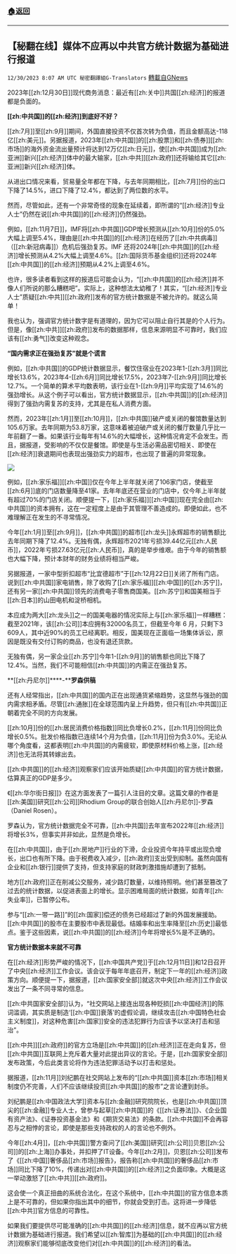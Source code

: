 ###  [:house:返回](README.md)
---


## 【秘翻在线】媒体不应再以中共官方统计数据为基础进行报道
`12/30/2023 8:07 AM UTC 秘密翻譯組G-Translators` [轉載自GNews](https://gnews.org/articles/2166793)

2023年[[zh:12月30日]]现代商务消息：最近有[[zh:关中]]共国[[zh:经济]]的报道都是负面的。

**[[zh:中共国]]的[[zh:经济]]到底好不好？**

[[zh:7月]]至[[zh:9月]]期间，外国直接投资不仅首次转为负值，而且金额高达\-118亿[[zh:美元]]。另据报道，2023年[[zh:中共国]]的[[zh:股票]]和[[zh:债券]][[zh:市场]]的海外资金流出量预计将达到12万亿[[zh:日元]]，使[[zh:中共国]]成为[[zh:亚洲]]新兴[[zh:经济]]体中的最大输家，[[zh:中共]][[zh:政府]]还将输给其它[[zh:亚洲]]新兴[[zh:经济]]体。

从进出口情况来看，贸易量全年都在下降，与去年同期相比，[[zh:7月]]份的出口下降了14.5%，进口下降了12.4%，都达到了两位数的水平。

然而，尽管如此，还有一个非常奇怪的现象在延续着，即所谓的“[[zh:经济]]专业人士”仍然在说[[zh:中共国]]的[[zh:经济]]仍然强劲。

例如，[[zh:11月7日]]，IMF将[[zh:中共国]]GDP增长预测从[[zh:10月]]份的5.0%大幅上调至5.4%，理由是[[zh:中共国]]的[[zh:经济]]在经历了[[zh:中共病毒]]（[[zh:新冠病毒]]）危机后强劲复苏。IMF 还将2024年[[zh:中共国]]的[[zh:经济]]增长预测从4.2%大幅上调至4.6%。[[zh:国际货币基金组织]]还将2024年[[zh:中共国]]的[[zh:经济]]预期从4.2%上调至4.6%。

也许，很多读者看到这样的报道后可能会认为，“[[zh:中共国]]的[[zh:经济]]并不像人们所说的那么糟糕吧”。实际上，这种想法太幼稚了！其实，“[[zh:经济]]专业人士”质疑[[zh:中共]][[zh:政府]]发布的官方统计数据是不被允许的。就这么简单！

我也认为，强调官方统计数字是有道理的，因为它可以阻止自行其是的个人行为。但是，像[[zh:中共]][[zh:政府]]发布的数据那样，信息来源明显不可靠时，我们应该有[[zh:勇气]]改变这种观念。

**“国内需求正在强劲复苏”就是个谎言**

例如，[[zh:中共国]]的GDP统计数据显示，餐饮住宿业在2023年1-[[zh:3月]]同比增长13.6%，2023年4-[[zh:6月]]同比增长17.5%，2023年7-[[zh:9月]]同比增长12.7%。一个简单的算术平均数表明，该行业在1-[[zh:9月]]平均实现了14.6%的强劲增长。从这个例子可以看出，官方统计数据显示，[[zh:中共国]]的[[zh:经济]]得到了强劲内需复苏的支持，尤其是在私人消费方面。

然而，2023年[[zh:1月]]至[[zh:10月]]，[[zh:中共国]]破产或关闭的餐馆数量达到105.6万家。去年同期为53.8万家，这意味着被迫破产或关闭的餐厅数量几乎比一年前翻了一番。如果该行业每年有14.6%的大幅增长，这种情况肯定不会发生。而且，据报道，受影响的不仅仅是餐馆。即使是与生活必需品密切相关、即使在[[zh:经济]]衰退期间也表现出强劲实力的超市，也出现了普遍的异常现象。

![](https://i.imgur.com/2TTPTbE.png)

例如，[[zh:家乐福]][[zh:中国]]仅在今年上半年就关闭了106家门店，使截至[[zh:6月]]底的门店数量降至41家。去年年底还在营业的门店中，仅今年上半年就有超过70%的门店关闭。顺便提一下，[[zh:家乐福]][[zh:中国]]现在完全由[[zh:中共国]]的资本拥有，这在一定程度上是由于其管理不善造成的。即便如此，也不难理解正在发生的不寻常情况。

今年[[zh:1月]]至[[zh:9月]]，[[zh:中共国]]的超市[[zh:龙头]]永辉超市的销售额比去年同期下降了12.4%。无独有偶，永辉超市2021年亏损39.44亿元[[zh:人民币]]，2022年亏损27.63亿元[[zh:人民币]]，真的是举步维艰。由于今年的销售额也大幅下降，预计本财年的财务业绩将相当严峻。

另据报道，一家中型折扣超市“比宜德超市”于[[zh:12月22日]]关闭了所有门店。说到[[zh:中共国]]家电销售，除了收购了[[zh:家乐福]][[zh:中国]]的[[zh:苏宁]]，还有另一家[[zh:中共国]]领先的消费电子零售商国美。[[zh:苏宁]]和国美相当于[[zh:日本]]的山田电机和淀桥相机。

本应成为两大[[zh:龙头]]之一的国美电器的情况实际上与[[zh:家乐福]]一样糟糕：截至2021年，该[[zh:公司]]本应拥有32000名员工，但截至今年 6 月，只剩下3 609人，其中近90%的员工已经离职。相反，国美现在正面临一场集体诉讼，原因是既没有交付订购的商品，也没有退还货款。

无独有偶，另一家企业[[zh:苏宁]]今年1-[[zh:9月]]的销售额也同比下降了12.4%。当然，我们不可能相信[[zh:中共国]]的内需正在强劲复苏。

**[[zh:丹尼尔]]****\-****罗森供稿**

还有人经常指出，[[zh:中共国]]的国内正在出现通货紧缩趋势，这显然与强劲的国内需求相矛盾。尽管[[zh:通胀]]在全球范围内呈上升趋势，但只有[[zh:中共国]]正朝着完全不同的方向发展。

[[zh:10月]]份的[[zh:居民消费价格指数]]同比负增长0.2%，[[zh:11月]]份同比负增长0.5%。批发价格指数已连续14个月为负值，[[zh:11月]]份为负3.0%。无论从哪个角度看，这都表明[[zh:中共国]]的内需疲软，即使原材料价格上涨，[[zh:经济]]也无法将其转嫁出去。

[[zh:中共国]]的[[zh:经济]]观察家们应该开始质疑[[zh:中共国]]的官方统计数据，估算真正的GDP是多少。

《[[zh:华尔街日报]]》在这方面发表了一篇引人注目的文章。这篇文章的作者是[[zh:美国]]研究[[zh:公司]]Rhodium Group的联合创始人[[zh:丹尼尔]]\-罗森（Daniel Rosen）。

罗森认为，官方统计数据完全不可靠，[[zh:中共国]]去年宣布2022年[[zh:经济]]将增长3%，但事实并非如此，显然是负增长。

在[[zh:中共国]]，由于[[zh:房地产]]行业的下滑，企业投资今年持平或出现负增长，出口也有所下降。由于税费收入减少，[[zh:政府]]支出受到抑制。虽然向国有企业和[[zh:银行]]提供了支持，但支持家庭的财政刺激措施却遭到了抵制。

地方[[zh:政府]]正在削减公交服务，减少路灯数量，以维持照明。他们甚至篡改了过去的统计数据，以促进表面上的增长。显示困难局面的统计数据，如青年[[zh:失业率]]，已暂停公布。

参与“[[zh:一带一路]]”的[[zh:国家]]偿还的债务已经超过了新的外国发展援助。[[zh:中共国]]的股市在主要股市中表现最低。结婚率和出生率降至[[zh:历史]]最低点。鉴于这些因素，说[[zh:中共国]]的[[zh:经济]]今年将增长5%是不正确的。

**官方统计数据本来就不可靠**

在[[zh:经济]]形势严峻的情况下，[[zh:中国共产党]]于[[zh:12月11日]]和12日召开了中央[[zh:经济]]工作会议。该会议于每年年底召开，制定下一年的[[zh:经济]]政策方向。顺便提一下，据报道，[[zh:国家安全部]]就这次中央[[zh:经济]]工作会议发出了一条不同寻常的信息。

[[zh:中共国家安全部]]认为，“社交网站上接连出现各种贬损[[zh:中国经济]]的陈词滥调，其实质是制造‘[[zh:中国]]衰落’的虚假论调，继续攻击[[zh:中国特色社会主义制度]]，对这种危害[[zh:国家]]安全的违法犯罪行为应该予以坚决打击和惩治”。

[[zh:中共]][[zh:政府]]的官方立场是[[zh:中共国]]的[[zh:经济]]正在走向复苏，但[[zh:中共国]]互联网上充斥着大量对此提出异议的言论。于是，[[zh:国家安全部]]发布政策，今后此类言论将作为违法犯罪活动予以打击和惩处。

据报道，[[zh:11月]]刘纪鹏在社交网站上发布的“[[zh:中共国]]资本[[zh:市场]]相关制度仍不完善，人们不应该继续投资[[zh:中共国]]的股市”之言论遭到封杀。

刘纪鹏是[[zh:中国政法大学]]资本与[[zh:金融]]研究院院长，也是[[zh:中共国]]顶尖的[[zh:金融]]专业人士，曾参与起草[[zh:中共国]]的《[[zh:证券法]]》、《企业国有资产法》、《证券投资基金法》和《期货交易法》的条款。[[zh:中共国]]不会再容忍与之相悖的言论，即使是那些支持政权的人的言论也不例外。

今年[[zh:4月]]，[[zh:中共国]]警方查问了[[zh:美国]]研究[[zh:公司]]贝恩[[zh:公司]]的[[zh:上海]]办事处，并扣押了IT设备。今年[[zh:2月]]，贝恩[[zh:公司]]发布了《[[zh:中国]]奢侈品[[zh:市场]]报告》，报告称[[zh:中共国]]的奢侈品[[zh:市场]]同比下降了10%，传递出对[[zh:中共国]]的[[zh:经济]]之负面印象。大概是这一举动激怒了[[zh:中共]][[zh:政府]]。

这会使一个真正扭曲的系统合法化，在这个系统中，[[zh:中共国]]的官方信息本质上是不可靠的，但如果你指出其中的细节，你就会受到打击。这将进一步降低[[zh:中共]]官方信息的可靠性。

如果我们要提供尽可能准确的[[zh:中共国]]的[[zh:经济]]信息，就不应再以官方统计数据为基础进行报道。我们希望以[[zh:智库]]为基础的[[zh:中共国]]的[[zh:经济]]观察家们能够彻底改变他们对[[zh:中共国]]的[[zh:经济]]的看法。
